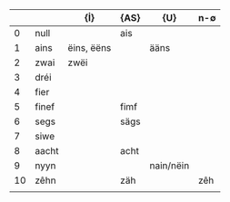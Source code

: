 
|     |       | {İ}        | {AS} | {U}       | n-∅ |
| --- | ----- | ---------- | ---- | --------- | --- |
| 0   | null  |            | ais  |           |     |
| 1   | ains  | ëins, ëëns |      | ääns      |     |
| 2   | zwai  | zwëi       |      |           |     |
| 3   | dréi  |            |      |           |     |
| 4   | fier  |            |      |           |     |
| 5   | finef |            | fimf |           |     |
| 6   | segs  |            | sägs |           |     |
| 7   | siwe  |            |      |           |     |
| 8   | aacht |            | acht |           |     |
| 9   | nyyn  |            |      | nain/nëin |     |
| 10  | zêhn  |            | zäh  |           | zêh |
|     |       |            |      |           |     |

